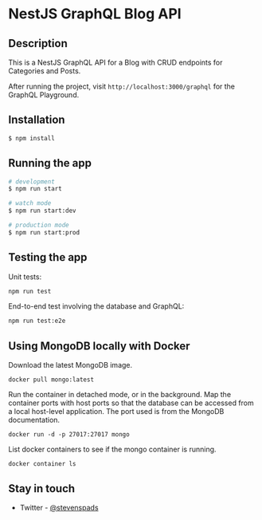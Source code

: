 # NestJS GraphQL Blog API

## Description

This is a NestJS GraphQL API for a Blog with CRUD endpoints for Categories and Posts.

After running the project, visit `http://localhost:3000/graphql` for the GraphQL Playground.

## Installation

```bash
$ npm install
```

## Running the app

```bash
# development
$ npm run start

# watch mode
$ npm run start:dev

# production mode
$ npm run start:prod
```

## Testing the app

Unit tests:

```bash
npm run test
```

End-to-end test involving the database and GraphQL:

```bash
npm run test:e2e
```

## Using MongoDB locally with Docker

Download the latest MongoDB image.

```
docker pull mongo:latest
```

Run the container in detached mode, or in the background. Map the container ports with host ports so that the database can be accessed from a local host-level application. The port used is from the MongoDB documentation.

```
docker run -d -p 27017:27017 mongo
```

List docker containers to see if the mongo container is running.

```
docker container ls
```

## Stay in touch

- Twitter - [@stevenspads](https://twitter.com/stevenspads)
